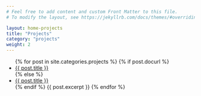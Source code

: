 ```yaml
---
# Feel free to add content and custom Front Matter to this file.
# To modify the layout, see https://jekyllrb.com/docs/themes/#overriding-theme-defaults

layout: home-projects
title: "Projects"
category: "projects"
weight: 2
---
```



<ul>
  {% for post in site.categories.projects %}
    {% if post.docurl %}
      <li><a href="{{ site.baseurl }}{{ post.docurl }}">{{ post.title }}</a></li>
    {% else %}
      <li><a href="{{ site.baseurl }}{{ post.url }}">{{ post.title }}</a></li>
    {% endif %}
    {{ post.excerpt }}
  {% endfor %}
</ul>